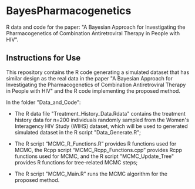 # BayesPharmacogenetics

R data and code for the paper:
"A Bayesian Approach for Investigating the Pharmacogenetics of Combination Antiretroviral Therapy in People with HIV".

## Instructions for Use

This repository contains the R code generating a simulated dataset that has similar design as the real data in the paper "A Bayesian Approach for Investigating the Pharmacogenetics of Combination Antiretroviral Therapy in People with HIV" and the R code implementing the proposed method.

In the folder "Data_and_Code":

* The R data file "Treatment_History_Data.Rdata" contains the treatment history data for n=200 individuals randomly sampled from the Women's Interagency HIV Study (WIHS) dataset, which will be used to generated simulated dataset in the R script "Data_Generate.R"; 

* The R script “MCMC_R_Functions.R” provides R functions used for MCMC, the Rcpp script “MCMC_Rcpp_Functions.cpp” provides Rcpp functions used for MCMC, and the R script "MCMC_Update_Tree" provides R functions for tree-related MCMC steps;

* The R script "MCMC_Main.R" runs the MCMC algorithm for the proposed method.  
